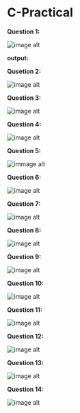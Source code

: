 # C-Practical
**Question 1:**

![image alt](https://github.com/RiyaRiya184/C-Practical/blob/49f433acf76639ab86fc4f03790432bc49dba9f2/Question1.png)

**output:**

**Qusetion 2:**

![image alt](https://github.com/RiyaRiya184/C-Practical/blob/18929dcd767e33c0742ff711ce08717c793afe02/Question2.png)

**Question 3:**

![image alt](https://github.com/RiyaRiya184/C-Practical/blob/3882e76fdd507e6674207af0d5404a01a5f60058/Question3.png)

**Question 4:**

![image alt](https://github.com/RiyaRiya184/C-Practical/blob/0385a28bcf947b6bab5eb1f36c6ae5155279dd5f/Question4.png)

**Question 5:**

![immage alt](https://github.com/RiyaRiya184/C-Practical/blob/c8c61227a029a2960ae16bcf78491b81c77c60de/Question5.png)

**Question 6:**

![image alt](https://github.com/RiyaRiya184/C-Practical/blob/c077c09ed0d6f233feb48b3b6761c91447de77a2/Question6.png)

**Question 7:**

![image alt](https://github.com/RiyaRiya184/C-Practical/blob/5cb733adba1134cf4dd87d4435f2220305579646/Question7.png)

**Question 8:**

![image alt](https://github.com/RiyaRiya184/C-Practical/blob/cbf0310191ae2754984f7b0a6dba6fcedbcee8b7/Question8.png)

**Question 9:**

![image alt](https://github.com/RiyaRiya184/C-Practical/blob/35b98ca4ae75b7a405ed0e18e2bc5c3a18607b31/Question9.png)

**Question 10:**

![image alt](https://github.com/RiyaRiya184/C-Practical/blob/caf06811638681e4c9d854761436b2876a587f47/Question10.png)

**Question 11:**

![image alt](https://github.com/RiyaRiya184/C-Practical/blob/165468e92de55a9337232903c8652c390877cfa8/Question11.png)

**Question 12:**

![image alt](https://github.com/RiyaRiya184/C-Practical/blob/2eadf6a9f0a4e2e57e95b866ab25ac4179954a0f/Question12.png)

**Question 13:**

![image alt](https://github.com/RiyaRiya184/C-Practical/blob/b91d40b7c67f145d7642ced132ea27f51618fd9d/Question13.png)

**Question 14:**

![image alt](https://github.com/RiyaRiya184/C-Practical/blob/a54d29ba739176ea0437993607a2a7d54a42db5f/Question14.png)
